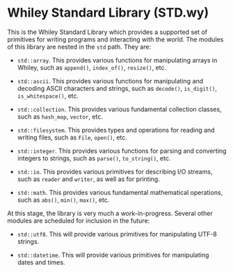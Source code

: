 # Whiley Standard Library (STD.wy)

This is the Whiley Standard Library which provides a supported set of
primitives for writing programs and interacting with the world.  The
modules of this library are nested in the `std` path.  They are:

- `std::array`.  This provides various functions for manipulating
  arrays in Whiley, such as `append()`, `index_of()`, `resize()`, etc.

- `std::ascii`.  This provides various functions for manipulating and
  decoding ASCII characters and strings, such as `decode()`,
  `is_digit()`, `is_whitespace()`, etc.

- `std::collection`.  This provides various fundamental collection
  classes, such as `hash_map`, `vector`, etc.

- `std::filesystem`.  This provides types and operations for reading
  and writing files, such as `File`, `open()`, etc.

- `std::integer`.  This provides various functions for parsing and
  converting integers to strings, such as `parse()`, `to_string()`,
  etc.

- `std::io`.  This provides various primitives for describing I/O
  streams, such as `reader` and `writer`, as well as for printing.

- `std::math`.  This provides various fundamental mathematical
  operations, such as `abs()`, `min()`, `max()`, etc.

At this stage, the library is very much a work-in-progress.  Several
other modules are scheduled for inclusion in the future:

- `std::utf8`.  This will provide various primitives for manipulating
  UTF-8 strings.

- `std::datetime`.  This will provide various primitives for
  manipulating dates and times.
